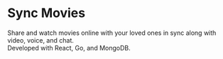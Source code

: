 # Sync Movies
Share and watch movies online with your loved ones in sync along with video, voice, and chat.<br>
Developed with React, Go, and MongoDB.
